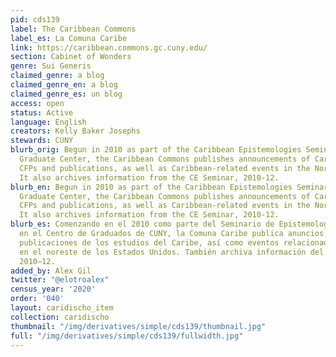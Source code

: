 ```yaml
---
pid: cds139
label: The Caribbean Commons
label_es: La Comuna Caribe
link: https://caribbean.commons.gc.cuny.edu/
section: Cabinet of Wonders
genre: Sui Generis
claimed_genre: a blog
claimed_genre_en: a blog
claimed_genre_es: un blog
access: open
status: Active
language: English
creators: Kelly Baker Josephs
stewards: CUNY
blurb_orig: Begun in 2010 as part of the Caribbean Epistemologies Seminar at the CUNY
  Graduate Center, the Caribbean Commons publishes announcements of Caribbean Studies
  CFPs and publications, as well as Caribbean-related events in the Northeast US.
  It also archives information from the CE Seminar, 2010-12.
blurb_en: Begun in 2010 as part of the Caribbean Epistemologies Seminar at the CUNY
  Graduate Center, the Caribbean Commons publishes announcements of Caribbean Studies
  CFPs and publications, as well as Caribbean-related events in the Northeast US.
  It also archives information from the CE Seminar, 2010-12.
blurb_es: Comenzando en el 2010 como parte del Seminario de Epistemologías del Caribe
  en el Centro de Graduados de CUNY, la Comuna Caribe publica anuncios, llamados y
  publicaciones de los estudios del Caribe, así como eventos relacionados con el Caribe
  en el noreste de los Estados Unidos. También archiva información del Seminario EC,
  2010–12.
added_by: Alex Gil
twitter: "@elotroalex"
census_year: '2020'
order: '040'
layout: caridischo_item
collection: caridischo
thumbnail: "/img/derivatives/simple/cds139/thumbnail.jpg"
full: "/img/derivatives/simple/cds139/fullwidth.jpg"
---
```

